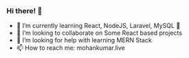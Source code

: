 ### Hi there! 👋

- 🌱 I’m currently learning React, NodeJS, Laravel, MySQL 🤯
- 👯 I’m looking to collaborate on Some React based projects
- 🤔 I’m looking for help with learning MERN Stack
- 📫 How to reach me: <a>mohankumar.live</a>

<!--
**imshines/imshines** is a ✨ _special_ ✨ repository because its `README.md` (this file) appears on your GitHub profile.

Here are some ideas to get you started:

- 🔭 I’m currently working on ...
- 🌱 I’m currently learning ...
- 👯 I’m looking to collaborate on ...
- 🤔 I’m looking for help with ...
- 💬 Ask me about ...
- 📫 How to reach me: ...
- 😄 Pronouns: ...
- ⚡ Fun fact: ...
-->
